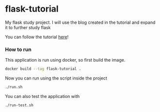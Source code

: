 # flask-tutorial

My flask study project.
I will use the blog created in the tutorial and expand it  to further study flask 


You can follow the tutorial [here](https://flask.palletsprojects.com/en/1.1.x/tutorial/)!

### How to run
This application is run using docker, so first build the image.
```sh
docker build --tag flask-tutorial .
```

Now you can run using the script inside the project
```sh
./run.sh
```

You can also test the application with
```sh
./run-test.sh
```
